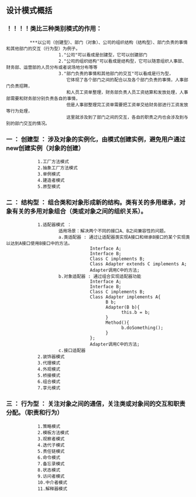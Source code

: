 

## 设计模式概括

###  ！！！！类比三种类别模式的作用：
             ***以公司（创建型）、部门（对象）、公司的组织结构（结构型）、部门负责的事情和其他部门的交互（行为型）为例子。
                        1."公司"可以看成是创建型，它可以创建部门
                        2."公司的组织结构"可以看成是结构型，它可以随意组织人事部、财务部、运营部的人员分布或者说场地分布等等
                        3."部门负责的事情和其他部门的交互"可以看成是行为型，
                           它体现了各个部门之间的配合以及各个部门负责的事情，人事部门负责招聘，
                           和人员工资单整理，财务部负责人员工资结算和发放处理，人事部需要和财务部分别负责各自的事情，
                           但是人事部整理完工资单需要把工资单交给财务部进行工资发放等行为处理，
                           这里就涉及到了部门之间的交互，各自的职责之内也会涉及到与别的部门交互的情况。

### 一 ： 创建型 ： 涉及对象的实例化，由模式创建实例，避免用户通过new创建实例（对象的创建）
                1.工厂方法模式
                2.抽象工厂方法模式
                3.单例模式
                4.建造者模式
                5.原型模式

### 二 ： 结构型 ： 组合类和对象形成新的结构。类有关的多用继承，对象有关的多用对象组合（类或对象之间的组织关系）。
                1.适配器模式 ： 
                        适用场景：解决两个不同的接口A、B之间兼容性的问题。
                        a.类适配器 : 通过让适配器类实现A接口和继承B接口的某个实现类以达到A接口使用B接口中的方法。
                                    Interface A;
                                    Interface B;
                                    Class C implements B;
                                    Class Adapter extends C implements A;
                                    Adapter调用C中的方法;
                        b.对象适配器 : 通过组合实现适配器功能
                                    Interface A;
                                    Interface B;
                                    Class C implements B;
                                    Class Adapter implements A{
                                          B b;
                                          Adapter(B b){
                                                this.b = b;
                                          }
                                          Method(){
                                                b.doSomething();
                                          }
                                    };
                                    Adapter调用C中的方法;
                        c.接口适配器
                2.装饰器模式
                3.代理模式
                4.外观模式
                5.桥接模式
                6.组合模式
                7.享元模式

### 三 ： 行为型 ： 关注对象之间的通信，关注类或对象间的交互和职责分配。（职责和行为）
                1.策略模式
                2.模板方法模式
                3.观察者模式
                4.迭代子模式
                5.责任链模式
                6.命令模式
                7.备忘录模式
                8.状态模式
                9.访问者模式
                10.中介者模式
                11.解释器模式
